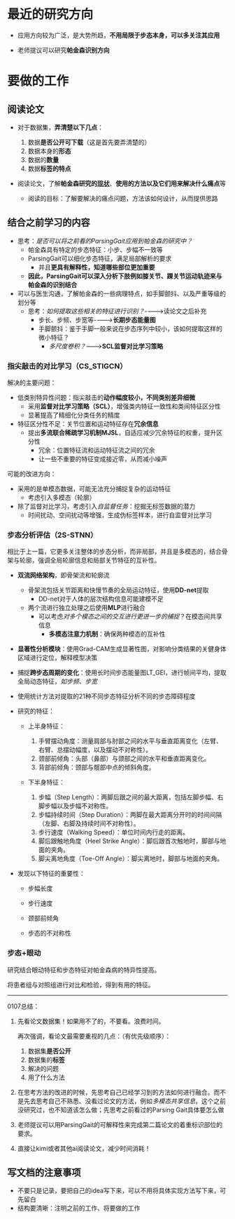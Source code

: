# 最近的研究方向

* 应用方向较为广泛，是大势所趋，**不用局限于步态本身，可以多关注其应用**

* 老师提议可以研究**帕金森识别方向**

  

# 要做的工作

## 阅读论文

* 对于数据集，**弄清楚以下几点**：

  1. 数据**是否公开可下载**（这是首先要弄清楚的）
  2. 数据本身的**形态**
  3. 数据的**数量**
  4. 数据**标签的特点**

* 阅读论文，了解**帕金森研究的<ins>现状</ins>**、**使用的方法以及它们用来解决什么痛点**等
  * 阅读的目标：了解要解决的痛点问题，方法该如何设计，从而提供思路
  







## 结合之前学习的内容

* 思考：*是否可以将之前看的ParsingGait应用到帕金森的研究中？*
  * 帕金森具有特定的步态特征：小步、步幅不一致等
  * ParsingGait可以细化步态特征，满足局部解析的要求
    * 并且**更具有解释性，知道哪些部位更加重要**
  * **因此，ParsingGait可以深入分析下肢例如膝关节、踝关节运动轨迹来与帕金森的识别结合**
* 可以与医生沟通，了解帕金森的一些病理特点，如手脚颤抖、以及严重等级的划分等
  * 思考：*如何提取这些相关的特征进行识别？*---->读论文之后补充
    * 步长、步频、步宽等---->**长期步态能量图**
    * 手脚颤抖：鉴于手脚一般来说在步态序列中较小，该如何提取这样的微小特征？
      * *多尺度卷积？*--->**SCL监督对比学习策略**





### 指尖敲击的对比学习（CS_STIGCN）

解决的主要问题：

* 低类别特异性问题：指尖敲击的**动作幅度较小，不同类别差异细微**
  * 采用**监督对比学习策略（SCL）**，增强类内特征一致性和类间特征区分性
  * 显著提高了精细化分类任务的精度
* 特征区分性不足：关节位置和运动特征存在**冗余信息**
  * 提出**多流联合稀疏学习机制MJSL**，自适应减少冗余特征的权重，提升区分性
    * 冗余：位置特征流和运动特征流之间的冗余
    * 让一些不重要的特征变成接近零，从而减小噪声



可能的改进方向：

* 采用的是单模态数据，可能无法充分捕捉复杂的运动特征
  * 考虑引入多模态（轮廓）
* 除了监督对比学习，考虑引入*自监督任务*：挖掘无标签数据的潜力
  * 时间扰动、空间扰动等增强，生成伪标签样本，进行自监督对比学习



### 步态分析评估（2S-STNN）

相比于上一篇，它更多关注整体的步态分析，而非局部，并且是多模态的，结合骨架与轮廓，强调全局轮廓信息和局部关节特征的互补性。

* **双流网络架构**，即骨架流和轮廓流
  * 骨架流包括关节距离和快慢节奏的全局运动特征，使用**DD-net**提取
    * DD-net对于人体的层次结构信息可能建模不足
  * 两个流进行独立处理之后使用**MLP**进行融合
    * 可以考虑*对多个模态之间的交互进行更进一步的捕捉*？在模态间共享信息
      * **多模态注意力机制**：确保两种模态的互补性
* **显著性分析模块**：使用Grad-CAM生成显著性图，对影响分类结果的关健身体区域进行定位，解释模型决策
* 捕捉**跨步态周期的变化**：使用长时间步态能量图LT_GEI，进行帧间平均，提取全局动态特征，*如步频、步宽*
* 使用统计方法对提取的21种不同步态特征分析不同的步态障碍程度

* 研究的特征：

  - 上半身特征：
    1. 手臂摆动角度：测量肩部与肘部之间的水平与垂直距离变化（左臂、右臂、总摆动幅度，以及摆动不对称性）。
    2. 颈部前倾角：头部（鼻部）与颈部之间的水平和垂直距离变化。
    3. 背部前倾角：颈部与髋部中点的倾斜角度。

  - 下半身特征：
    1. 步幅（Step Length）：两脚后跟之间的最大距离，包括左脚步幅、右脚步幅以及步幅不对称性。
    2. 步幅持续时间（Step Duration）：两脚在最大距离分开时的时间间隔（左脚、右脚及持续时间不对称性）。
    3. 步行速度（Walking Speed）：单位时间内行走的距离。
    4. 脚后跟触地角度（Heel Strike Angle）：脚后跟首次触地时，脚部与地面的夹角。
    5. 脚尖离地角度（Toe-Off Angle）：脚尖离地时，脚部与地面的夹角。

* 发现以下特征的重要性：

  * 步幅长度

  * 步行速度

  * 颈部前倾角

  * 步态的不对称性





### 步态+眼动

研究结合眼动特征和步态特征对帕金森病的特异性提高。

将患者组与对照组进行对比和检验，得到有用的特征。





---

0107总结：

1. 先看论文数据集！如果用不了的，不要看。浪费时间。

   再次强调，看论文最需要重视的几点：（有优先级顺序）：

   1. 数据集**是否公开**
   2. 数据集的**标签**
   3. 解决的问题
   4. 用了什么方法

2. 在思考方法的改进的时候，先思考自己已经学习到的方法如何进行融合。而不是先去思考自己不熟悉、没看过论文的方法，例如*多模态共享信息*，这个之前没研究过，也不知道该怎么做；先思考之前看过的Parsing Gait具体要怎么做

3. 老师提议可以用ParsingGait的可解释性来完成第二篇论文的着重标识部位的要求。

4. 直接让kimi或者其他ai阅读论文，减少时间消耗！









## 写文档的注意事项

* 不要只是记录，要把自己的idea写下来，可以不用将具体实现方法写下来，可先留白
* 结构要清晰：注明之前的工作、将要做的工作